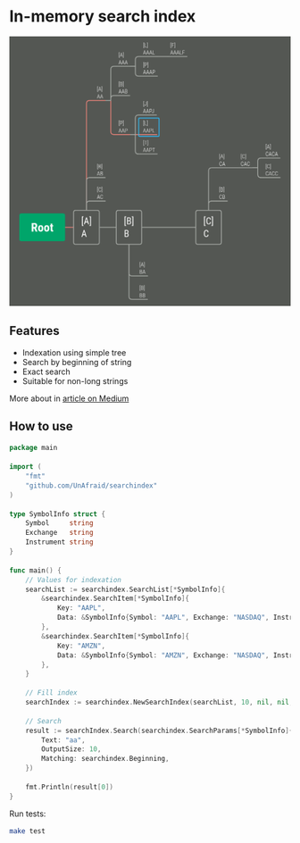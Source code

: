 # In-memory search index

![](illustration.png)

## Features

- Indexation using simple tree
- Search by beginning of string
- Exact search
- Suitable for non-long strings

More about in [article on Medium](https://medium.com/twelve-data/in-memory-text-search-index-for-quotes-on-go-5243adc62c26)

## How to use

```go
package main

import (
    "fmt"
    "github.com/UnAfraid/searchindex"
)

type SymbolInfo struct {
    Symbol     string
    Exchange   string
    Instrument string
}

func main() {
    // Values for indexation
    searchList := searchindex.SearchList[*SymbolInfo]{
        &searchindex.SearchItem[*SymbolInfo]{
            Key: "AAPL",
            Data: &SymbolInfo{Symbol: "AAPL", Exchange: "NASDAQ", Instrument: "Apple Inc"},
        },
        &searchindex.SearchItem[*SymbolInfo]{
            Key: "AMZN",
            Data: &SymbolInfo{Symbol: "AMZN", Exchange: "NASDAQ", Instrument: "Amazon.com Inc"},
        },
    }

    // Fill index
    searchIndex := searchindex.NewSearchIndex(searchList, 10, nil, nil, true, nil)

    // Search
    result := searchIndex.Search(searchindex.SearchParams[*SymbolInfo]{
        Text: "aa",
        OutputSize: 10,
        Matching: searchindex.Beginning,
    })

    fmt.Println(result[0])
}
```

Run tests:

```bash
make test
```
